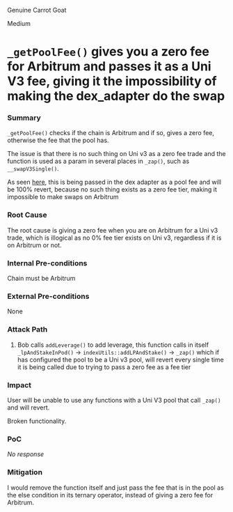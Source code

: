 Genuine Carrot Goat

Medium

# `_getPoolFee()` gives you a zero fee for Arbitrum and passes it as a Uni V3 fee, giving it the impossibility of making the dex_adapter do the swap

### Summary

`_getPoolFee()` checks if the chain is Arbitrum and if so, gives a zero fee, otherwise the fee that the pool has.

The issue is that there is no such thing on Uni v3 as a zero fee trade and the function is used as a param in several places in `_zap()`, such as `__swapV3Single()`.

As seen [here](https://github.com/sherlock-audit/2025-01-peapods-finance/blob/main/contracts/contracts/Zapper.sol#L176-L178), this is being passed in the dex adapter as a pool fee and will be 100% revert, because no such thing exists as a zero fee tier, making it impossible to make swaps on Arbitrum

### Root Cause

The root cause is giving a zero fee when you are on Arbitrum for a Uni v3 trade, which is illogical as no 0% fee tier exists on Uni v3, regardless if it is on Arbitrum or not.



### Internal Pre-conditions

Chain must be Arbitrum

### External Pre-conditions

None

### Attack Path

1. Bob calls `addLeverage()` to add leverage, this function calls in itself `_lpAndStakeInPod()` -> `indexUtils::addLPAndStake()` -> `_zap()` which if has configured the pool to be a Uni v3 pool, will revert every single time it is being called due to trying to pass a zero fee as a fee tier

### Impact

User will be unable to use any functions with a Uni V3 pool that call `_zap()` and will revert.

Broken functionality.

### PoC

_No response_

### Mitigation

I would remove the function itself and just pass the fee that is in the pool as the else condition in its ternary operator, instead of giving a zero fee for Arbitrum.